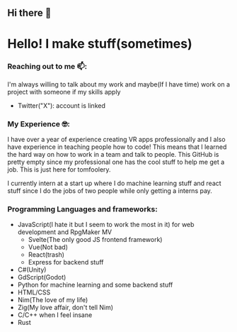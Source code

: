 ## Hi there 👋

# Hello! I make stuff(sometimes)

### Reaching out to me 📫:
I'm always willing to talk about my work and maybe(If I have time) work on a project with someone if my skills apply
- Twitter("X"): account is linked

### My Experience 🤓:
I have over a year of experience creating VR apps professionally and I also have experience in teaching people how to code! This means that I learned the hard way on how to work in a team and talk to people. This GitHub is pretty empty since my professional one has the cool stuff to help me get a job. This is just here for tomfoolery.

I currently intern at a start up where I do machine learning stuff and react stuff since I do the jobs of two people while only getting a interns pay.

### Programming Languages and frameworks:
- JavaScript(I hate it but I seem to work the most in it) for web development and RpgMaker MV
  - Svelte(The only good JS frontend framework)
  - Vue(Not bad)
  - React(trash)
  - Express for backend stuff
- C#(Unity)
- GdScript(Godot)
- Python for machine learning and some backend stuff
- HTML/CSS
- Nim(The love of my life)
- Zig(My love affair, don't tell Nim)
- C/C++ when I feel insane
- Rust
